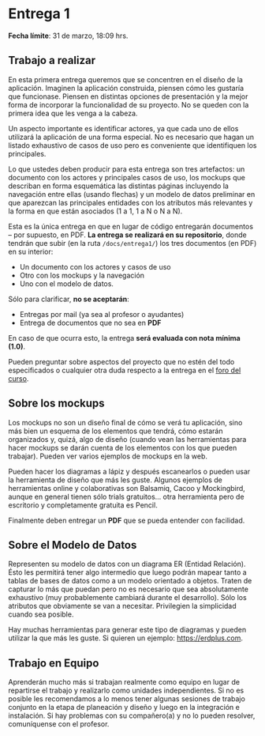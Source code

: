 # Entrega 1

**Fecha límite**: 31 de marzo, 18:09 hrs.

## Trabajo a realizar

En esta primera entrega queremos que se concentren en el diseño de la aplicación. Imaginen la aplicación construida, piensen cómo les gustaría que funcionase. Piensen en distintas opciones de presentación y la mejor forma de incorporar la funcionalidad de su proyecto. No se queden con la primera idea que les venga a la cabeza.

Un aspecto importante es identificar actores, ya que cada uno de ellos utilizará la aplicación de una forma especial. No es necesario que hagan un listado exhaustivo de casos de uso pero es conveniente que identifiquen los principales.

Lo que ustedes deben producir para esta entrega son tres artefactos: un documento con los actores y principales casos de uso, los mockups que describan en forma esquemática las distintas páginas incluyendo la navegación entre ellas (usando flechas) y un modelo de datos preliminar en que aparezcan las principales entidades con los atributos más relevantes y la forma en que están asociados (1 a 1, 1 a N o N a N).

Esta es la única entrega en que en lugar de código entregarán documentos – por supuesto, en PDF. **La entrega se realizará en su repositorio**, donde tendrán que subir (en la ruta `/docs/entrega1/`) los tres documentos (en PDF) en su interior:

* Un documento con los actores y casos de uso
* Otro con los mockups y la navegación
* Uno con el modelo de datos.

Sólo para clarificar, **no se aceptarán**:

* Entregas por mail (ya sea al profesor o ayudantes)
* Entrega de documentos que no sea en **PDF**

En caso de que ocurra esto, la entrega **será evaluada con nota mínima (1.0)**.


Pueden preguntar sobre aspectos del proyecto que no estén del todo especificados o cualquier otra duda respecto a la entrega en el [foro del curso](../../../../#foro).

## Sobre los mockups

Los mockups no son un diseño final de cómo se verá tu aplicación, sino más bien un esquema de los elementos que tendrá, cómo estarán organizados y, quizá, algo de diseño (cuando vean las herramientas para hacer mockups se darán cuenta de los elementos con los que pueden trabajar). Pueden ver varios ejemplos de mockups en la web.

Pueden hacer los diagramas a lápiz y después escanearlos o pueden usar la herramienta de diseño que más les guste. Algunos ejemplos de herramientas online y colaborativas son Balsamiq, Cacoo y Mockingbird, aunque en general tienen sólo trials gratuitos… otra herramienta pero de escritorio y completamente gratuita es Pencil.

Finalmente deben entregar un **PDF** que se pueda entender con facilidad.

## Sobre el Modelo de Datos

Representen su modelo de datos con un diagrama ER (Entidad Relación). Ésto les permitirá tener algo intermedio que luego podrán mapear tanto a tablas de bases de datos como a un modelo orientado a objetos. Traten de capturar lo más que puedan pero no es necesario que sea absolutamente exhaustivo (muy probablemente cambiará durante el desarrollo). Sólo los atributos que obviamente se van a necesitar. Privilegien la simplicidad cuando sea posible.

Hay muchas herramientas para generar este tipo de diagramas y pueden utilizar la que más les guste. Si quieren un ejemplo: https://erdplus.com.

## Trabajo en Equipo

Aprenderán mucho más si trabajan realmente como equipo en lugar de repartirse el trabajo y realizarlo como unidades independientes. Si no es posible les recomendamos a lo menos tener algunas sesiones de trabajo conjunto en la etapa de planeación y diseño y luego en la integración e instalación. Si hay problemas con su compañero(a) y no lo pueden resolver, comuníquense con el profesor.
